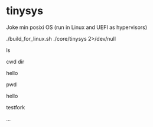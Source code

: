 # tinysys
Joke min posixi OS (run in Linux and UEFI as hypervisors)

./build_for_linux.sh
./core/tinysys 2>/dev/null

ls

cwd dir

hello

pwd

hello

testfork

...
